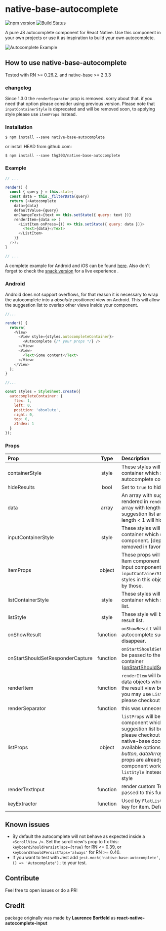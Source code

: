 # native-base-autocomplete
[![npm version](https://badge.fury.io/js/native-base-autocomplete.svg)](https://badge.fury.io/js/native-base-autocomplete)
[![Build Status](https://travis-ci.org/thg303/native-base-autocomplete.svg)](https://travis-ci.org/thg303/native-base-autocomplete)

A pure JS autocomplete component for React Native. Use this component in your own projects or use it as inspiration to build your own autocomplete.

![Autocomplete Example](https://raw.githubusercontent.com/thg303/native-base-autocomplete/master/example.gif)

## How to use native-base-autocomplete
Tested with RN >= 0.26.2. and native-base >= 2.3.3 

### changelog
Since 1.3.0 the `renderSeparator` prop is removed. sorry about that. if you need that option please consider using previous version.
Please note that `inputContainerStyle` is deprecated and will be removed soon, to applying style please use `itemProps` instead. 

### Installation

```shell
$ npm install --save native-base-autocomplete
```

or install HEAD from github.com:

```shell
$ npm install --save thg303/native-base-autocomplete
```

### Example

```javascript
// ...

render() {
  const { query } = this.state;
  const data = this._filterData(query)
  return (<Autocomplete
    data={data}
    defaultValue={query}
    onChangeText={text => this.setState({ query: text })}
    renderItem={data => (
      <ListItem onPress={() => this.setState({ query: data })}>
        <Text>{data}</Text>
      </ListItem>
    )}
  />);
}

// ...
```

A complete example for Android and iOS can be found [here](//github.com/thg303/native-base-autocomplete/blob/master/example/).
Also don't forget to check the [snack version](https://snack.expo.io/@thg303/native-base-autocomplete) for a live experience .

### Android
Android does not support overflows, for that reason it is necessary to wrap the autocomplete into a *absolute* positioned view on Android. This will  allow the suggestion list to overlap other views inside your component.

```javascript
//...

render() {
  return(
    <View>
      <View style={styles.autocompleteContainer}>
        <Autocomplete {/* your props */} />
      </View>
      <View>
        <Text>Some content</Text>
      </View>
    </View>
  );
}

//...

const styles = StyleSheet.create({
  autocompleteContainer: {
    flex: 1,
    left: 0,
    position: 'absolute',
    right: 0,
    top: 0,
    zIndex: 1
  }
});

```

### Props
| Prop | Type | Description |
| :------------ |:---------------:| :-----|
| containerStyle | style | These styles will be applied to the container which surrounds the autocomplete component. |
| hideResults | bool | Set to `true` to hide the suggestion list.
| data | array | An array with suggestion items to be rendered in `renderItem(item)`. Any array with length > 0 will open the suggestion list and any array with length < 1 will hide the list. |
| inputContainerStyle | style | These styles will be applied to the container which surrounds the Input component. [deprecated: it would be removed in favor of itemProps]
| itemProps | object | These props will be applied to the Item component which surrounds the Input component. note that if `inputContainerStyle` was present styles in this object would be override by those.
| listContainerStyle | style | These styles will be applied to the container which surrounds the result list. |
| listStyle | style | These style will be applied to the result list. |
| onShowResult | function | `onShowResult` will be called when the autocomplete suggestions appear or disappear. |
| onStartShouldSetResponderCapture | function | `onStartShouldSetResponderCapture` will be passed to the result list view container ([onStartShouldSetResponderCapture](https://facebook.github.io/react-native/docs/gesture-responder-system.html#capture-shouldset-handlers)). |
| renderItem | function | `renderItem` will be called to render the data objects which will be displayed in the result view below the text input. you may use `ListItem` component, please checkout the example code. |
| renderSeparator | function | this was unnecessary and removed! |
| listProps | object | ﻿`listProps` will be applied to the List component which renders the suggestion list below the text input. please checkout `List` component at native-base documentation for available options. please note that *button*, *dataArray* and *renderRow* props are already token to make this component work. also please use `listStyle` instead of `style` to applying style |
| renderTextInput | function | render custom TextInput. All props passed to this function. |
| keyExtractor | function | Used by `FlatList` to extract unique key for item. Defaults to index. |

## Known issues
* By default the autocomplete will not behave as expected inside a `<ScrollView />`. Set the scroll view's prop to fix this: `keyboardShouldPersistTaps={true}` for RN <= 0.39, or `keyboardShouldPersistTaps='always'` for RN >= 0.40.
* If you want to test with Jest add ```jest.mock('native-base-autocomplete', () => 'Autocomplete');``` to your test.

## Contribute
Feel free to open issues or do a PR!

## Credit
package originally was made by **Laurence Bortfeld** as **react-native-autocomplete-input**